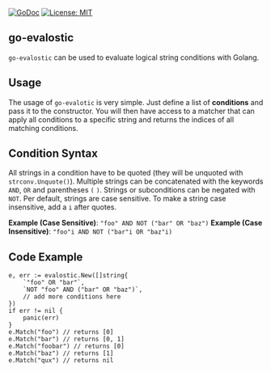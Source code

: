 [![GoDoc](https://godoc.org/github.com/Codehardt/go-evalostic?status.svg)](https://godoc.org/github.com/Codehardt/go-evalostic)
[![License: MIT](https://img.shields.io/badge/License-MIT-yellow.svg)](https://opensource.org/licenses/MIT)

## go-evalostic

`go-evalostic` can be used to evaluate logical string conditions with Golang.

## Usage

The usage of `go-evalotic` is very simple. Just define a list of **conditions** and pass it to the constructor. You will then have 
access to a matcher that can apply all conditions to a specific string and returns the indices of all matching conditions.

## Condition Syntax

All strings in a condition have to be quoted (they will be unquoted with `strconv.Unquote()`). Multiple strings can be concatenated with the keywords `AND`, `OR` and parentheses `(` `)`. Strings or subconditions can be negated with `NOT`. Per default, strings are case sensitive. To make a string case insensitive, add a `i` after quotes. 

**Example (Case Sensitive)**: `"foo" AND NOT ("bar" OR "baz")`
**Example (Case Insensitive)**: `"foo"i AND NOT ("bar"i OR "baz"i)`

## Code Example

```golang
e, err := evalostic.New([]string{
    `"foo" OR "bar"`,
    `NOT "foo" AND ("bar" OR "baz")`,
    // add more conditions here
})
if err != nil {
    panic(err)
}
e.Match("foo") // returns [0]
e.Match("bar") // returns [0, 1]
e.Match("foobar") // returns [0]
e.Match("baz") // returns [1]
e.Match("qux") // returns nil
```
